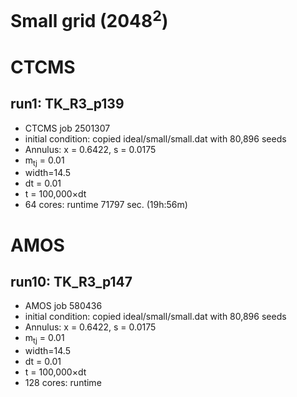 # Small grid (2048<sup>2</sup>)

# CTCMS
## run1: TK_R3_p139
* CTCMS job 2501307
* initial condition: copied ideal/small/small.dat with 80,896 seeds
* Annulus: x = 0.6422, s = 0.0175
* m<sub>tj</sub> = 0.01
* width=14.5
* dt = 0.01
* t = 100,000&times;dt
* 64 cores: runtime 71797 sec. (19h:56m)


# AMOS
## run10: TK_R3_p147
* AMOS job 580436
* initial condition: copied ideal/small/small.dat with 80,896 seeds
* Annulus: x = 0.6422, s = 0.0175
* m<sub>tj</sub> = 0.01
* width=14.5
* dt = 0.01
* t = 100,000&times;dt
* 128 cores: runtime 
